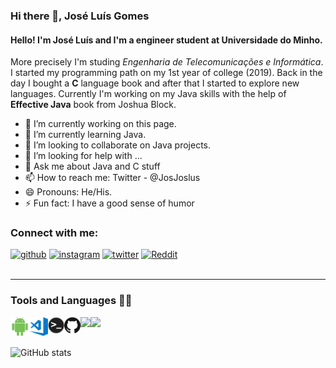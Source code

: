### Hi there 👋, José Luís Gomes
#### Hello! I'm José Luís and I'm a engineer student at Universidade do Minho. 
More precisely I'm studing *Engenharia de Telecomunicações e Informática*.
I started my programming path on my 1st year of college (2019). Back in the day  I bought a **C** language book and after that I started to explore new languages. 
Currently I'm working on my Java skills with the help of **Effective Java** book from Joshua Block. 

- 🔭 I’m currently working on this page. 
- 🌱 I’m currently learning Java. 
- 👯 I’m looking to collaborate on Java projects. 
- 🤔 I’m looking for help with ... 
- 💬 Ask me about Java and C stuff 
- 📫 How to reach me: Twitter - @JosJoslus 
- 😄 Pronouns: He/His. 
- ⚡ Fun fact: I have a good sense of humor 

### Connect with me:

[<img src='https://cdn.jsdelivr.net/npm/simple-icons@3.0.1/icons/github.svg' alt='github' height='40'>](https://github.com/joseluisgomes)  [<img src='https://cdn.jsdelivr.net/npm/simple-icons@3.0.1/icons/instagram.svg' alt='instagram' height='40'>](https://www.instagram.com/luis_oliveiragomes/)  [<img src='https://cdn.jsdelivr.net/npm/simple-icons@3.0.1/icons/twitter.svg' alt='twitter' height='40'>](https://twitter.com/@JosJoslus)  [<img src='https://cdn.jsdelivr.net/npm/simple-icons@3.0.1/icons/reddit.svg' alt='Reddit' height='40'>](https://www.reddit.com/user/JoseLuisGomes)  
<br />

---

### Tools and Languages 👨‍💻
<img align="left" alt="Android Studio" width="30px" src="https://raw.githubusercontent.com/github/explore/78df643247d429f6cc873026c0622819ad797942/topics/android/android.png" />
<img align="left" alt="Visual Studio Code" width="30px" src="https://raw.githubusercontent.com/github/explore/80688e429a7d4ef2fca1e82350fe8e3517d3494d/topics/visual-studio-code/visual-studio-code.png" />
<img align="left" alt="Terminal" width="26px" src="https://raw.githubusercontent.com/github/explore/80688e429a7d4ef2fca1e82350fe8e3517d3494d/topics/terminal/terminal.png" />
<img align="left" alt="GitHub" width="26px" src="https://raw.githubusercontent.com/github/explore/78df643247d429f6cc873026c0622819ad797942/topics/github/github.png" />
<img align="left" src="https://camo.githubusercontent.com/626ea13e03793a5809703cb80ceb61f513ba0509a75c92f96837de95b46fb971/68747470733a2f2f696d672e736869656c64732e696f2f62616467652f436f64652d4a4156412d696e666f726d6174696f6e616c3f7374796c653d666c6174266c6f676f3d6a617661266c6f676f436f6c6f723d776869746526636f6c6f723d626c7565"> 
<img align="left" src="https://camo.githubusercontent.com/c6fa3ec283063f6eae51be5a4990bc54f2637c9e4330522ec02741fbab66895b/68747470733a2f2f696d672e736869656c64732e696f2f62616467652f436f64652d432d696e666f726d6174696f6e616c3f7374796c653d666c6174266c6f676f3d63266c6f676f436f6c6f723d776869746526636f6c6f723d626c7565"> 

<br />
<br />

![GitHub stats](https://github-readme-stats.vercel.app/api?username=joseluisgomes&&show_icons=true&title_color=ffffff&icon_color=bb2acf&text_color=daf7dc&bg_color=151515)  

